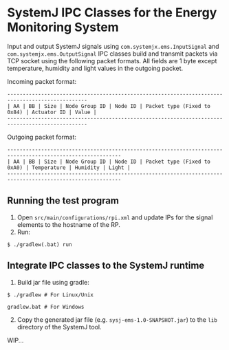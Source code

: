 # SystemJ IPC Classes for the Energy Monitoring System

Input and output SystemJ signals using `com.systemjx.ems.InputSignal` and `com.systemjx.ems.OutputSignal` 
IPC classes build and transmit packets via TCP socket using the following packet formats. 
All fields are 1 byte except temperature, humidity and light values in the outgoing packet.

Incoming packet format:
```
------------------------------------------------------------------------------------------------
| AA | BB | Size | Node Group ID | Node ID | Packet type (Fixed to 0x84) | Actuator ID | Value |
------------------------------------------------------------------------------------------------
```

Outgoing packet format:
```
-----------------------------------------------------------------------------------------------------------
| AA | BB | Size | Node Group ID | Node ID | Packet type (Fixed to 0xA0) | Temperature | Humidity | Light |
-----------------------------------------------------------------------------------------------------------
```

## Running the test program
1. Open `src/main/configurations/rpi.xml` and update IPs for the signal elements to the hostname of the RP.
2. Run:
```
$ ./gradlew(.bat) run
```


## Integrate IPC classes to the SystemJ runtime
1. Build jar file using gradle:
```
$ ./gradlew # For Linux/Unix
```
```
gradlew.bat # For Windows
```
2. Copy the generated jar file (e.g. `sysj-ems-1.0-SNAPSHOT.jar`) to the `lib` directory of the SystemJ tool. 

WIP...
